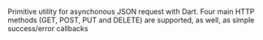 Primitive utility for asynchonous JSON request with Dart.
Four main HTTP methods (GET, POST, PUT and DELETE) are supported, as well, as simple success/error callbacks